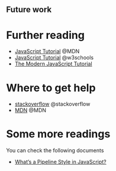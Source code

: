 Future work
---

# Further reading

- [JavaScript Tutorial](https://developer.mozilla.org/en-US/docs/Web/JavaScript) @MDN
- [JavaScript Tutorial](https://www.w3schools.com/js/) @w3schools
- [The Modern JavaScript Tutorial](https://javascript.info/)

# Where to get help

- [stackoverflow](https://stackoverflow.com) @stackoverflow
- [MDN](https://developer.mozilla.org) @MDN

# Some more readings

You can check the following documents

- [What’s a Pipeline Style in JavaScript?](https://betterprogramming.pub/whats-a-pipeline-style-in-javascript-2084b66133f0 )
